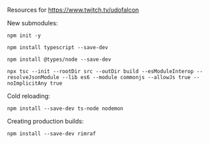 Resources for https://www.twitch.tv/udofalcon

New submodules:

`npm init -y`

`npm install typescript --save-dev`

`npm install @types/node --save-dev`

`npx tsc --init --rootDir src --outDir build --esModuleInterop --resolveJsonModule --lib es6 --module commonjs --allowJs true --noImplicitAny true`

Cold reloading:

`npm install --save-dev ts-node nodemon`

Creating production builds:

`npm install --save-dev rimraf`
